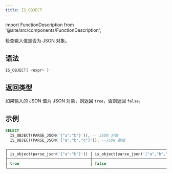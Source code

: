 ```yaml
---
title: IS_OBJECT
---
```

import FunctionDescription from '@site/src/components/FunctionDescription';

<FunctionDescription description="版本引入或更新：v1.2.368"/>

检查输入值是否为 JSON 对象。

## 语法

```sql
IS_OBJECT( <expr> )
```

## 返回类型

如果输入的 JSON 值为 JSON 对象，则返回 `true`，否则返回 `false`。

## 示例

```sql
SELECT
  IS_OBJECT(PARSE_JSON('{"a":"b"}')), -- JSON 对象
  IS_OBJECT(PARSE_JSON('["a","b","c"]')); --JSON 数组

┌─────────────────────────────────────────────────────────────────────────────┐
│ is_object(parse_json('{"a":"b"}')) │ is_object(parse_json('["a","b","c"]')) │
├────────────────────────────────────┼────────────────────────────────────────┤
│ true                               │ false                                  │
└─────────────────────────────────────────────────────────────────────────────┘
```